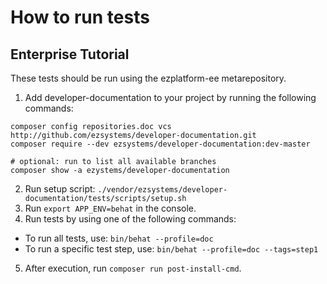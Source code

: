 # How to run tests

## Enterprise Tutorial

These tests should be run using the ezplatform-ee metarepository.

1. Add developer-documentation to your project by running the following commands:
```
composer config repositories.doc vcs http://github.com/ezsystems/developer-documentation.git
composer require --dev ezsystems/developer-documentation:dev-master

# optional: run to list all available branches
composer show -a ezystems/developer-documentation
```
2. Run setup script:
`./vendor/ezsystems/developer-documentation/tests/scripts/setup.sh`
3. Run `export APP_ENV=behat` in the console.
4. Run tests by using one of the following commands:
- To run all tests, use: `bin/behat --profile=doc`
- To run a specific test step, use: `bin/behat --profile=doc --tags=step1`
5. After execution, run `composer run post-install-cmd`.
